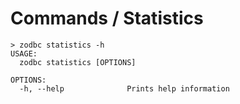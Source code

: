 # Commands / Statistics

```console
> zodbc statistics -h
USAGE:
  zodbc statistics [OPTIONS]

OPTIONS:
  -h, --help              Prints help information
```
